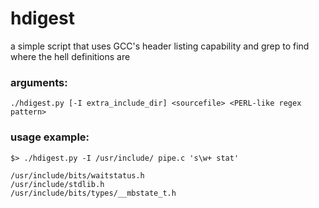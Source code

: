 # hdigest

a simple script that uses GCC's header listing capability and grep to find where the hell definitions are

### arguments:
    ./hdigest.py [-I extra_include_dir] <sourcefile> <PERL-like regex pattern>

### usage example:
    $> ./hdigest.py -I /usr/include/ pipe.c 's\w+ stat'

    /usr/include/bits/waitstatus.h
    /usr/include/stdlib.h
    /usr/include/bits/types/__mbstate_t.h
